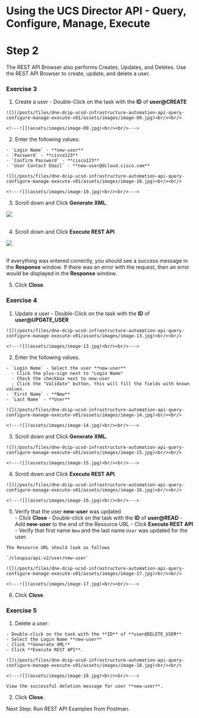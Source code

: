 # Using the UCS Director API - Query, Configure, Manage, Execute

# Step 2
The REST API Browser also performs Creates, Updates, and Deletes. Use the REST API Browser to create, update, and delete a user.

### Exercise 3

  1. Create a user
    - Double-Click on the task with the **ID** of **user@CREATE**

    ![](/posts/files/dne-dcip-ucsd-infrastructure-automation-api-query-configure-manage-execute-v01/assets/images/image-09.jpg)<br/><br/>

    <!---![](assets/images/image-09.jpg)<br/><br/>--->

  2. Enter the following values:

    - `Login Name` - **new-user**
    - `Password` - **cisco123**
    - `Confirm Password` - **cisco123**
    - `User Contact Email` - **new-user@dcloud.cisco.com**

    ![](/posts/files/dne-dcip-ucsd-infrastructure-automation-api-query-configure-manage-execute-v01/assets/images/image-10.jpg)<br/><br/>

    <!---![](assets/images/image-10.jpg)<br/><br/>--->

  3. Scroll down and Click **Generate XML**.

  ![](/posts/files/dne-dcip-ucsd-infrastructure-automation-api-query-configure-manage-execute-v01/assets/images/image-11.jpg)<br/><br/>

  <!---![](assets/images/image-11.jpg)<br/><br/>--->

  4. Scroll down and Click **Execute REST API**.

  ![](/posts/files/dne-dcip-ucsd-infrastructure-automation-api-query-configure-manage-execute-v01/assets/images/image-12.jpg)<br/><br/>

  <!---![](assets/images/image-12.jpg)<br/><br/>--->

  If everything was entered correctly, you should see a success message in the **Response** window. If there was an error with the request, then an error would be displayed in the **Response** window.

  5. Click **Close**.

### Exercise 4

  1. Update a user
    - Double-Click on the task with the **ID** of **user@UPDATE_USER**

    ![](/posts/files/dne-dcip-ucsd-infrastructure-automation-api-query-configure-manage-execute-v01/assets/images/image-13.jpg)<br/><br/>

    <!---![](assets/images/image-13.jpg)<br/><br/>--->

  2. Enter the following values.

    - `Login Name` - Select the user **new-user**
      - Click the plus-sign next to "Login Name"
      - Check the checkbox next to new-user
      - Click the "Validate" button, this will fill the fields with known values.
    - `First Name` - **New**
    - `Last Name` - **User**

    ![](/posts/files/dne-dcip-ucsd-infrastructure-automation-api-query-configure-manage-execute-v01/assets/images/image-14.jpg)<br/><br/>

    <!---![](assets/images/image-14.jpg)<br/><br/>--->

  3. Scroll down and Click **Generate XML**.

    ![](/posts/files/dne-dcip-ucsd-infrastructure-automation-api-query-configure-manage-execute-v01/assets/images/image-15.jpg)<br/><br/>

    <!---![](assets/images/image-15.jpg)<br/><br/>--->

  4. Scroll down and Click **Execute REST API**.

    ![](/posts/files/dne-dcip-ucsd-infrastructure-automation-api-query-configure-manage-execute-v01/assets/images/image-16.jpg)<br/><br/>

    <!---![](assets/images/image-16.jpg)<br/><br/>--->

  5. Verify that the user **new-user** was updated      
    - Click **Close**
    - Double-click on the task with the **ID** of **user@READ**
    - Add **new-user** to the end of the Resource URL
    - Click **Execute REST API**
    - Verify that first name `New` and the last name `User` was updated for the user.

    The Resource URL should look as follows

    `/cloupia/api-v2/user/new-user`

    ![](/posts/files/dne-dcip-ucsd-infrastructure-automation-api-query-configure-manage-execute-v01/assets/images/image-17.jpg)<br/><br/>

    <!---![](assets/images/image-17.jpg)<br/><br/>--->

  6. Click **Close**.

### Exercise 5

  1. Delete a user:  

    - Double-click on the task with the **ID** of **user@DELETE_USER**
    - Select the Login Name **new-user**
    - Click **Generate XML**
    - Click **Execute REST API**.

    ![](/posts/files/dne-dcip-ucsd-infrastructure-automation-api-query-configure-manage-execute-v01/assets/images/image-18.jpg)<br/><br/>

    <!---![](assets/images/image-18.jpg)<br/><br/>--->

    View the successful deletion message for user **new-user**.

  2. Click **Close**.

Next Step: Run REST API Examples from Postman.
